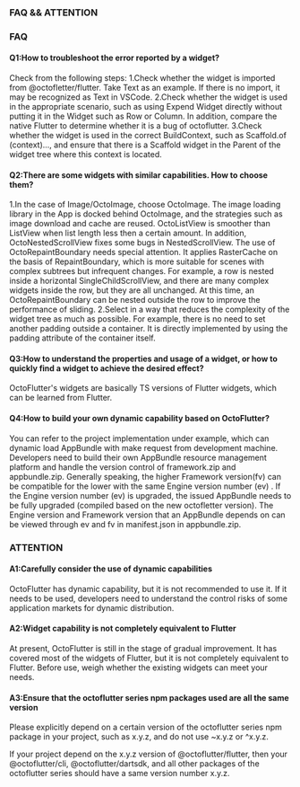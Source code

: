 ### FAQ && ATTENTION

### FAQ

#### Q1:How to troubleshoot the error reported by a widget?
Check from the following steps:
1.Check whether the widget is imported from @octofletter/flutter. Take Text as an example. If there is no import, it may be recognized as Text in VSCode.
2.Check whether the widget is used in the appropriate scenario, such as using Expend Widget directly without putting it in the Widget such as Row or Column. In addition, compare the native Flutter to determine whether it is a bug of octoflutter.
3.Check whether the widget is used in the correct BuildContext, such as Scaffold.of (context)..., and ensure that there is a Scaffold widget in the Parent of the widget tree where this context is located.

#### Q2:There are some widgets with similar capabilities. How to choose them?
1.In the case of Image/OctoImage, choose OctoImage. The image loading library in the App is docked behind OctoImage, and the strategies such as image download and cache are reused. OctoListView is smoother than ListView when list length less then a certain amount. In addition, OctoNestedScrollView fixes some bugs in NestedScrollView. The use of OctoRepaintBoundary needs special attention. It applies RasterCache on the basis of RepaintBoundary, which is more suitable for scenes with complex subtrees but infrequent changes. For example, a row is nested inside a horizontal SingleChildScrollView, and there are many complex widgets inside the row, but they are all unchanged. At this time, an OctoRepaintBoundary can be nested outside the row to improve the performance of sliding.
2.Select in a way that reduces the complexity of the widget tree as much as possible. For example, there is no need to set another padding outside a container. It is directly implemented by using the padding attribute of the container itself.

#### Q3:How to understand the properties and usage of a widget, or how to quickly find a widget to achieve the desired effect?
OctoFlutter's widgets are basically TS versions of Flutter widgets, which can be learned from Flutter.

#### Q4:How to build your own dynamic capability based on OctoFlutter?
You can refer to the project implementation under example, which can dynamic load AppBundle with make request from development machine. Developers need to build their own AppBundle resource management platform and handle the version control of framework.zip and appbundle.zip. Generally speaking, the higher Framework version(fv) can be compatible for the lower with the same Engine version number (ev) . If the Engine version number (ev) is upgraded, the issued AppBundle needs to be fully upgraded (compiled based on the new octofletter version). The Engine version and Framework version that an AppBundle depends on can be viewed through ev and fv in manifest.json in appbundle.zip.

### ATTENTION
#### A1:Carefully consider the use of dynamic capabilities
OctoFlutter has dynamic capability, but it is not recommended to use it. If it needs to be used, developers need to understand the control risks of some application markets for dynamic distribution.

#### A2:Widget capability is not completely equivalent to Flutter
At present, OctoFlutter is still in the stage of gradual improvement. It has covered most of the widgets of Flutter, but it is not completely equivalent to Flutter. Before use, weigh whether the existing widgets can meet your needs.

#### A3:Ensure that the octoflutter series npm packages used are all the same version
Please explicitly depend on a certain version of the octoflutter series npm package in your project, such as x.y.z, and do not use ~x.y.z or ^x.y.z.

If your project depend on the x.y.z version of @octoflutter/flutter, then your @octoflutter/cli, @octoflutter/dartsdk, and all other packages of the octoflutter series should have a same version number x.y.z.